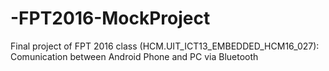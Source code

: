 # -FPT2016-MockProject
Final project of FPT 2016 class (HCM.UIT_ICT13_EMBEDDED_HCM16_027): Comunication between Android Phone and PC via Bluetooth
